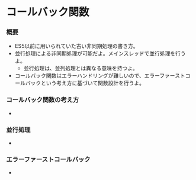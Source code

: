 # コールバック関数
### 概要
- ES5以前に用いられていた古い非同期処理の書き方。
- 並行処理による非同期処理が可能だよ。メインスレッドで並行処理を行うよ。
  - 並行処理は、並列処理とは異なる意味を持つよ。
- コールバック関数はエラーハンドリングが難しいので、エラーファーストコールバックという考え方に基づいて関数設計を行うよ。

### コールバック関数の考え方
- 

### 並行処理
- 

### エラーファーストコールバック
- 